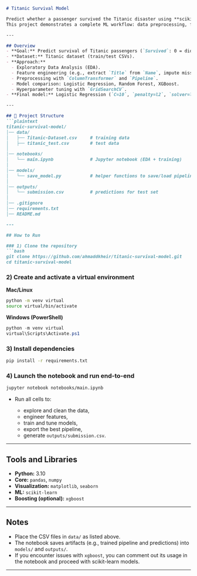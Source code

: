 ```markdown
# Titanic Survival Model

Predict whether a passenger survived the Titanic disaster using **scikit-learn**.  
This project demonstrates a complete ML workflow: data preprocessing, feature engineering, model training, evaluation, and exporting a trained pipeline for inference.

---

## Overview
- **Goal:** Predict survival of Titanic passengers (`Survived`: 0 = did not survive, 1 = survived).
- **Dataset:** Titanic dataset (train/test CSVs).
- **Approach:**
  - Exploratory Data Analysis (EDA).
  - Feature engineering (e.g., extract `Title` from `Name`, impute missing `Age`, encode categoricals).
  - Preprocessing with `ColumnTransformer` and `Pipeline`.
  - Model comparison: Logistic Regression, Random Forest, XGBoost.
  - Hyperparameter tuning with `GridSearchCV`.
- **Final model:** Logistic Regression (`C=10`, `penalty=l2`, `solver=lbfgs`).

---

## 📂 Project Structure
```plaintext
titanic-survival-model/
│── data/
│   ├── Titanic-Dataset.csv     # training data
│   ├── titanic_test.csv        # test data
│
│── notebooks/
│   └── main.ipynb              # Jupyter notebook (EDA + training)
│
│── models/
│   └── save_model.py           # helper functions to save/load pipeline
│
│── outputs/
│   └── submission.csv          # predictions for test set
│
│── .gitignore
│── requirements.txt
│── README.md

---

## How to Run

### 1) Clone the repository
```bash
git clone https://github.com/ahmaddkheir/titanic-survival-model.git
cd titanic-survival-model
````

### 2) Create and activate a virtual environment

**Mac/Linux**

```bash
python -m venv virtual
source virtual/bin/activate
```

**Windows (PowerShell)**

```powershell
python -m venv virtual
virtual\Scripts\Activate.ps1
```

### 3) Install dependencies

```bash
pip install -r requirements.txt
```

### 4) Launch the notebook and run end-to-end

```bash
jupyter notebook notebooks/main.ipynb
```

* Run all cells to:

  * explore and clean the data,
  * engineer features,
  * train and tune models,
  * export the best pipeline,
  * generate `outputs/submission.csv`.

---

## Tools and Libraries

* **Python:** 3.10
* **Core:** `pandas`, `numpy`
* **Visualization:** `matplotlib`, `seaborn`
* **ML:** `scikit-learn`
* **Boosting (optional):** `xgboost`

---

## Notes

* Place the CSV files in `data/` as listed above.
* The notebook saves artifacts (e.g., trained pipeline and predictions) into `models/` and `outputs/`.
* If you encounter issues with `xgboost`, you can comment out its usage in the notebook and proceed with scikit-learn models.

---

```
```
